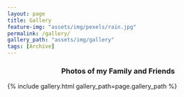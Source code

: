 ```yaml
---
layout: page
title: Gallery
feature-img: "assets/img/pexels/rain.jpg"
permalink: /gallery/
gallery_path: "assets/img/gallery"
tags: [Archive]
---
```


### <center>Photos of my Family and Friends</center>


{% include gallery.html gallery_path=page.gallery_path %}